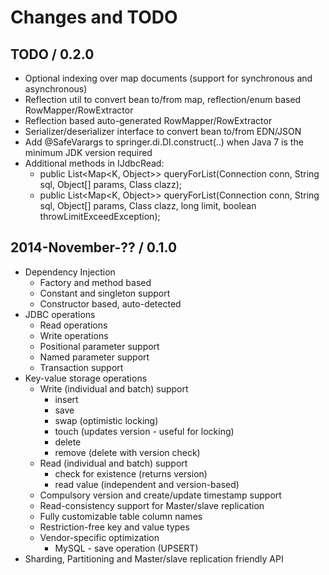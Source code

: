 # Changes and TODO


## TODO / 0.2.0

* Optional indexing over map documents (support for synchronous and asynchronous)
* Reflection util to convert bean to/from map, reflection/enum based RowMapper/RowExtractor
* Reflection based auto-generated RowMapper/RowExtractor
* Serializer/deserializer interface to convert bean to/from EDN/JSON
* Add @SafeVarargs to springer.di.DI.construct(..) when Java 7 is the minimum JDK version required
* Additional methods in IJdbcRead:
   * public <K> List<Map<K, Object>> queryForList(Connection conn, String sql, Object[] params, Class<K> clazz);
   * public <K> List<Map<K, Object>> queryForList(Connection conn, String sql, Object[] params, Class<K> clazz,
       long limit, boolean throwLimitExceedException);



## 2014-November-?? / 0.1.0

* Dependency Injection
   * Factory and method based
   * Constant and singleton support
   * Constructor based, auto-detected
* JDBC operations
   * Read operations
   * Write operations
   * Positional parameter support
   * Named parameter support
   * Transaction support
* Key-value storage operations
   * Write (individual and batch) support
      * insert
      * save
      * swap (optimistic locking)
      * touch (updates version - useful for locking)
      * delete
      * remove (delete with version check)
   * Read (individual and batch) support
      * check for existence (returns version)
      * read value (independent and version-based)
   * Compulsory version and create/update timestamp support
   * Read-consistency support for Master/slave replication
   * Fully customizable table column names
   * Restriction-free key and value types
   * Vendor-specific optimization
      * MySQL - save operation (UPSERT)
* Sharding, Partitioning and Master/slave replication friendly API

